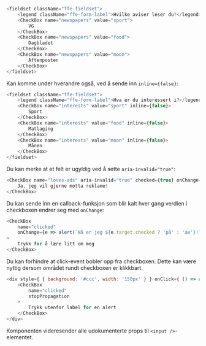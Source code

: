 ```js
<fieldset className="ffe-fieldset">
    <legend className="ffe-form-label">Hvilke aviser leser du?</legend>
    <CheckBox name="newspapers" value="sport">
        VG
    </CheckBox>
    <CheckBox name="newspapers" value="food">
        Dagbladet
    </CheckBox>
    <CheckBox name="newspapers" value="moon">
        Aftenposten
    </CheckBox>
</fieldset>
```

Kan komme under hverandre også, ved å sende inn `inline={false}`:

```js
<fieldset className="ffe-fieldset">
    <legend className="ffe-form-label">Hva er du interessert i?</legend>
    <CheckBox name="interests" value="sport" inline={false}>
        Sport
    </CheckBox>
    <CheckBox name="interests" value="food" inline={false}>
        Matlaging
    </CheckBox>
    <CheckBox name="interests" value="moon" inline={false}>
        Månen
    </CheckBox>
</fieldset>
```

Du kan merke at et felt er ugyldig ved å sette `aria-invalid="true"`:

```js
<CheckBox name="loves-ads" aria-invalid="true" checked={true} onChange={f => f}>
    Ja, jeg vil gjerne motta reklame!
</CheckBox>
```

Du kan sende inn en callback-funksjon som blir kalt hver gang verdien i checkboxen endrer
seg med `onChange`:

```js
<CheckBox
    name="clicked"
    onChange={e => alert(`Nå er jeg ${e.target.checked ? 'på' : 'av'}!`)}
>
    Trykk for å lære litt om meg
</CheckBox>
```

Du kan forhindre at click-event bobler opp fra checkboxen.
Dette kan være nyttig dersom området rundt checkboxen er klikkbart.

```js
<div style={ { background: '#ccc', width: '150px' } } onClick={ () => alert('Jeg skal ikke komme frem når du bruker checkboxen') }>
    <CheckBox
        name="clicked"
        stopPropagation
    >
        Trykk utenfor label for en alert
    </CheckBox>
</div>
```

Komponenten videresender alle udokumenterte props til `<input />`-elementet.
